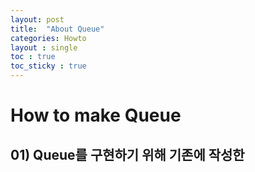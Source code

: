 ```yaml
---
layout: post
title:  "About Queue"
categories: Howto
layout : single
toc : true 
toc_sticky : true
---
```


# How to make Queue

## 01) Queue를 구현하기 위해 기존에 작성한 